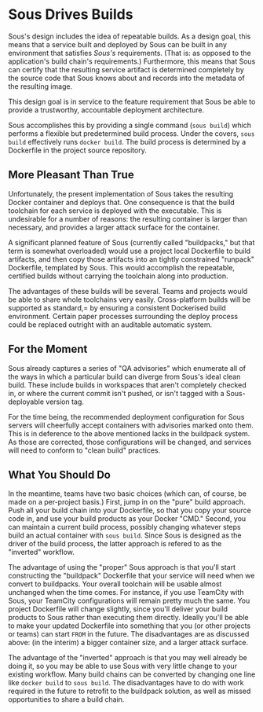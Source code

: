 # Sous Drives Builds

Sous's design includes the idea of repeatable builds.
As a design goal,
this means that a service built and deployed by Sous
can be built in any environment that satisfies *Sous's* requirements.
(That is: as opposed to the application's build chain's requirements.)
Furthermore, this means that Sous can certify that
the resulting service artifact
is determined completely by
the source code that Sous knows about
and records into the metadata of the resulting image.

This design goal
is in service to the feature requirement
that Sous be able to provide a
trustworthy, accountable
deployment architecture.

Sous accomplishes this by providing a single command
(`sous build`)
which performs a flexible but predetermined build process.
Under the covers, `sous build`
effectively runs `docker build`.
The build process is
determined by a Dockerfile
in the project source repository.

## More Pleasant Than True

Unfortunately,
the present implementation of Sous takes
the resulting Docker container
and deploys that.
One consequence is that
the build toolchain for each service
is deployed with the executable.
This is undesirable for a number of reasons:
the resulting container is larger than necessary,
and provides a larger attack surface for the container.

A significant planned feature of Sous
(currently called "buildpacks,"
but that term is somewhat overloaded)
would use a project local Dockerfile
to build artifacts,
and then copy those artifacts into
an tightly constrained "runpack" Dockerfile,
templated by Sous.
This would accomplish the
repeatable, certified builds
without carrying the toolchain along into production.

The advantages of these builds
will be several.
Teams and projects would
be able to share whole toolchains very easily.
Cross-platform builds will be supported as standard,=
by ensuring a consistent Dockerised build environment.
Certain paper processes
surrounding the deploy process
could be replaced outright
with an auditable automatic system.

## For the Moment

Sous already captures
a series of "QA advisories"
which enumerate all of the ways
in which a particular build can diverge
from Sous's ideal clean build.
These include builds in workspaces that aren't completely checked in,
or where the current commit isn't pushed,
or isn't tagged with a Sous-deployable version tag.

For the time being,
the recommended deployment configuration
for Sous servers
will cheerfully accept containers
with advisories marked onto them.
This is in deference to the above mentioned
lacks in the buildpack system.
As those are corrected,
those configurations will be changed,
and services will need to conform to
"clean build" practices.

## What You Should Do

In the meantime,
teams have two basic choices
(which can, of course,
be made on a per-project basis.)
First, jump in on the "pure" build approach.
Push all your build chain into your Dockerfile,
so that you copy your source code in,
and use your build products as
your Docker "CMD."
Second, you can maintain a current build process,
possibly changing whatever steps build an actual container
with `sous build`.
Since Sous is designed as the driver of the build process,
the latter approach is refered to as the "inverted" workflow.

The advantage of using the "proper" Sous approach is that
you'll start constructing the "buildpack" Dockerfile
that your service will need when we convert
to buildpacks.
Your overall toolchain will be usable almost unchanged
when the time comes.
For instance, if you use TeamCity with Sous,
your TeamCity configurations will remain pretty much the same.
You project Dockerfile will change slightly,
since you'll deliver your build products to Sous
rather than executing them directly.
Ideally you'll be able to make your updated Dockerfile
into something that you
(or other projects or teams)
can start `FROM` in the future.
The disadvantages are as discussed above:
(in the interim)
a bigger container size,
and a larger attack surface.

The advantage of the "inverted" approach is that
you may well already be doing it,
so you may be able to use Sous with very little change
to your existing workflow.
Many build chains can be converted by changing one line like
`docker build` to
`sous build`.
The disadvantages have to do with work required in the future
to retrofit to the buildpack solution,
as well as missed opportunities to share a build chain.

